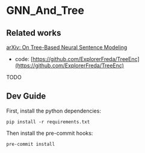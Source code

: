 # GNN_And_Tree

## Related works

[arXiv: On Tree-Based Neural Sentence Modeling](http://arxiv.org/abs/1808.09644)
* code: [https://github.com/ExplorerFreda/TreeEnc](https://github.com/ExplorerFreda/TreeEnc)

TODO

## Dev Guide

First, install the python dependencies:
```
pip install -r requirements.txt
```

Then install the pre-commit hooks:
```
pre-commit install
```
